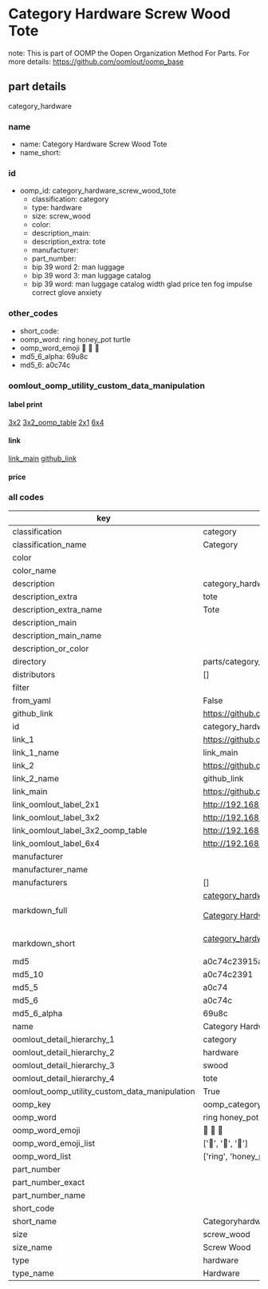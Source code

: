 # Category Hardware Screw Wood Tote  

note: This is part of OOMP the Oopen Organization Method For Parts. For more details: https://github.com/oomlout/oomp_base

##  part details



category_hardware

### name
* name: Category Hardware Screw Wood Tote
* name_short: 
### id
* oomp_id: category_hardware_screw_wood_tote
  * classification: category
  * type: hardware
  * size: screw_wood
  * color: 
  * description_main: 
  * description_extra: tote
  * manufacturer: 
  * part_number: 
  * bip 39 word 2: man luggage
  * bip 39 word 3: man luggage catalog
  * bip 39 word: man luggage catalog width glad price ten fog impulse correct glove anxiety

### other_codes
* short_code: 
* oomp_word: ring honey_pot turtle
* oomp_word_emoji :ring: :honey_pot: :turtle:
* md5_6_alpha: 69u8c
* md5_6: a0c74c






### oomlout_oomp_utility_custom_data_manipulation
#### label print
[3x2](http://192.168.1.245:1112/?label=oomp%2069u8c)
[3x2_oomp_table](http://192.168.1.107:1112/?label=oomp%2069u8c)
[2x1](http://192.168.1.242:1112/?label=oomp%2069u8c)
[6x4](http://192.168.1.55:1112/?label=oomp%2069u8c)    

#### link

[link_main](https://github.com/oomlout/oomlout_oomp_current_version_messy/tree/main/parts/category_hardware_screw_wood_tote) [github_link](https://github.com/oomlout/oomlout_oomp_part_src/tree/main/parts/category_hardware_screw_wood_tote)                             

#### price







### all codes 
| key | value |  
| --- | --- |  
| classification | category |  
| classification_name | Category |  
| color |  |  
| color_name |  |  
| description | category_hardware |  
| description_extra | tote |  
| description_extra_name | Tote |  
| description_main |  |  
| description_main_name |  |  
| description_or_color |   |  
| directory | parts/category_hardware_screw_wood_tote |  
| distributors | [] |  
| filter |  |  
| from_yaml | False |  
| github_link | https://github.com/oomlout/oomlout_oomp_part_src/tree/main/parts/category_hardware_screw_wood_tote |  
| id | category_hardware_screw_wood_tote |  
| link_1 | https://github.com/oomlout/oomlout_oomp_current_version_messy/tree/main/parts/category_hardware_screw_wood_tote |  
| link_1_name | link_main |  
| link_2 | https://github.com/oomlout/oomlout_oomp_part_src/tree/main/parts/category_hardware_screw_wood_tote |  
| link_2_name | github_link |  
| link_main | https://github.com/oomlout/oomlout_oomp_current_version_messy/tree/main/parts/category_hardware_screw_wood_tote |  
| link_oomlout_label_2x1 | http://192.168.1.242:1112/?label=oomp%2069u8c |  
| link_oomlout_label_3x2 | http://192.168.1.245:1112/?label=oomp%2069u8c |  
| link_oomlout_label_3x2_oomp_table | http://192.168.1.107:1112/?label=oomp%2069u8c |  
| link_oomlout_label_6x4 | http://192.168.1.55:1112/?label=oomp%2069u8c |  
| manufacturer |  |  
| manufacturer_name |  |  
| manufacturers | [] |  
| markdown_full | [category_hardware_screw_wood_tote](https://github.com/oomlout/oomlout_oomp_current_version_messy/tree/main/parts/category_hardware_screw_wood_tote)<br>[](https://github.com/oomlout/oomlout_oomp_current_version_messy/tree/main/parts/category_hardware_screw_wood_tote)<br>[Category Hardware Screw Wood Tote](https://github.com/oomlout/oomlout_oomp_current_version_messy/tree/main/parts/category_hardware_screw_wood_tote)<br><br> |  
| markdown_short | [category_hardware_screw_wood_tote](https://github.com/oomlout/oomlout_oomp_current_version_messy/tree/main/parts/category_hardware_screw_wood_tote)<br><br> |  
| md5 | a0c74c23915a5bdea9b14fac47e13436 |  
| md5_10 | a0c74c2391 |  
| md5_5 | a0c74 |  
| md5_6 | a0c74c |  
| md5_6_alpha | 69u8c |  
| name | Category Hardware Screw Wood Tote |  
| oomlout_detail_hierarchy_1 | category |  
| oomlout_detail_hierarchy_2 | hardware |  
| oomlout_detail_hierarchy_3 | swood |  
| oomlout_detail_hierarchy_4 | tote |  
| oomlout_oomp_utility_custom_data_manipulation | True |  
| oomp_key | oomp_category_hardware_screw_wood_tote |  
| oomp_word | ring honey_pot turtle |  
| oomp_word_emoji | :ring: :honey_pot: :turtle: |  
| oomp_word_emoji_list | [':ring:', ':honey_pot:', ':turtle:'] |  
| oomp_word_list | ['ring', 'honey_pot', 'turtle'] |  
| part_number |  |  
| part_number_exact |  |  
| part_number_name |  |  
| short_code |  |  
| short_name | Categoryhardware |  
| size | screw_wood |  
| size_name | Screw Wood |  
| type | hardware |  
| type_name | Hardware |  
